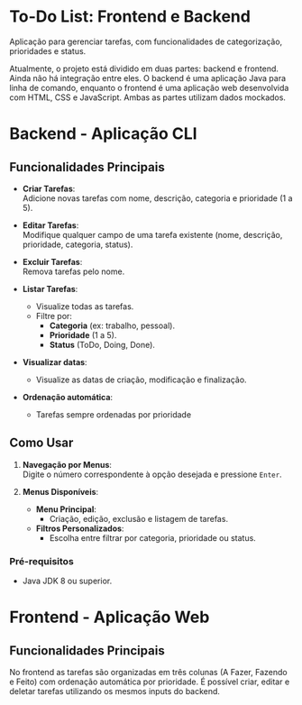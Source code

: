 # To-Do List: Frontend e Backend

Aplicação para gerenciar tarefas, com funcionalidades de categorização, prioridades e status.

Atualmente, o projeto está dividido em duas partes: backend e frontend. Ainda não há integração entre eles. O backend é uma aplicação Java para linha de comando, enquanto o frontend é uma aplicação web desenvolvida com HTML, CSS e JavaScript. Ambas as partes utilizam dados mockados.

# Backend - Aplicação CLI
## Funcionalidades Principais

- **Criar Tarefas**:  
  Adicione novas tarefas com nome, descrição, categoria e prioridade (1 a 5).

- **Editar Tarefas**:  
  Modifique qualquer campo de uma tarefa existente (nome, descrição, prioridade, categoria, status).

- **Excluir Tarefas**:  
  Remova tarefas pelo nome.

- **Listar Tarefas**:
    - Visualize todas as tarefas.
    - Filtre por:
        - **Categoria** (ex: trabalho, pessoal).
        - **Prioridade** (1 a 5).
        - **Status** (ToDo, Doing, Done).

- **Visualizar datas**:
    - Visualize as datas de criação, modificação e finalização.

- **Ordenação automática**:
    - Tarefas sempre ordenadas por prioridade

## Como Usar

1. **Navegação por Menus**:  
   Digite o número correspondente à opção desejada e pressione `Enter`.

2. **Menus Disponíveis**:
    - **Menu Principal**:
        - Criação, edição, exclusão e listagem de tarefas.
    - **Filtros Personalizados**:
        - Escolha entre filtrar por categoria, prioridade ou status.

### Pré-requisitos
- Java JDK 8 ou superior.

# Frontend - Aplicação Web
## Funcionalidades Principais
No frontend as tarefas são organizadas em três colunas (A Fazer, Fazendo e Feito) com ordenação automática por prioridade. É possível criar, editar e deletar tarefas utilizando os mesmos inputs do backend.